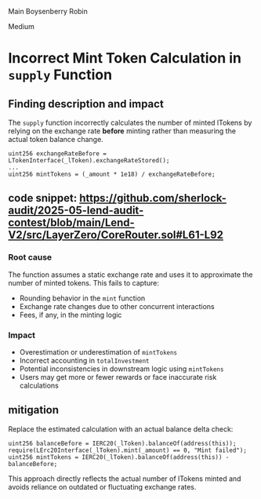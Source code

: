 Main Boysenberry Robin

Medium

# Incorrect Mint Token Calculation in `supply` Function

## Finding description and impact

The `supply` function incorrectly calculates the number of minted lTokens by relying on the exchange rate **before** minting rather than measuring the actual token balance change.

```solidity
uint256 exchangeRateBefore = LTokenInterface(_lToken).exchangeRateStored();
...
uint256 mintTokens = (_amount * 1e18) / exchangeRateBefore;
```

## code snippet: https://github.com/sherlock-audit/2025-05-lend-audit-contest/blob/main/Lend-V2/src/LayerZero/CoreRouter.sol#L61-L92

### Root cause

The function assumes a static exchange rate and uses it to approximate the number of minted tokens. This fails to capture:

* Rounding behavior in the `mint` function
* Exchange rate changes due to other concurrent interactions
* Fees, if any, in the minting logic

### Impact

* Overestimation or underestimation of `mintTokens`
* Incorrect accounting in `totalInvestment`
* Potential inconsistencies in downstream logic using `mintTokens`
* Users may get more or fewer rewards or face inaccurate risk calculations

## mitigation

Replace the estimated calculation with an actual balance delta check:

```solidity
uint256 balanceBefore = IERC20(_lToken).balanceOf(address(this));
require(LErc20Interface(_lToken).mint(_amount) == 0, "Mint failed");
uint256 mintTokens = IERC20(_lToken).balanceOf(address(this)) - balanceBefore;
```

This approach directly reflects the actual number of lTokens minted and avoids reliance on outdated or fluctuating exchange rates.
